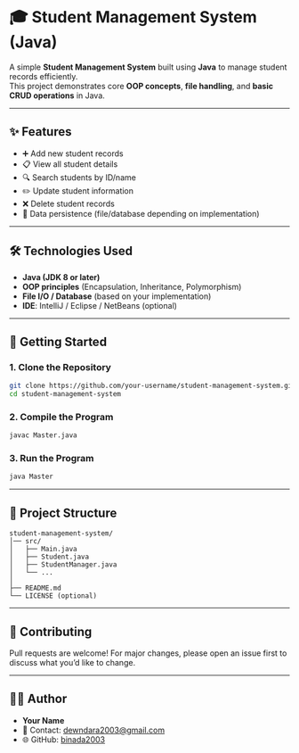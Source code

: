 
# 🎓 Student Management System (Java)

A simple **Student Management System** built using **Java** to manage student records efficiently.  
This project demonstrates core **OOP concepts**, **file handling**, and **basic CRUD operations** in Java.

---

## ✨ Features
- ➕ Add new student records  
- 📋 View all student details  
- 🔍 Search students by ID/name  
- ✏️ Update student information  
- ❌ Delete student records  
- 💾 Data persistence (file/database depending on implementation)  

---

## 🛠️ Technologies Used
- **Java (JDK 8 or later)**
- **OOP principles** (Encapsulation, Inheritance, Polymorphism)
- **File I/O / Database** (based on your implementation)
- **IDE**: IntelliJ / Eclipse / NetBeans (optional)

---

## 🚀 Getting Started

### 1. Clone the Repository
```bash
git clone https://github.com/your-username/student-management-system.git
cd student-management-system
````

### 2. Compile the Program

```bash
javac Master.java
```

### 3. Run the Program

```bash
java Master
```

---

## 📂 Project Structure

```
student-management-system/
│── src/
│   ├── Main.java
│   ├── Student.java
│   ├── StudentManager.java
│   └── ...
│
├── README.md
└── LICENSE (optional)
```

---



## 🤝 Contributing

Pull requests are welcome! For major changes, please open an issue first to discuss what you’d like to change.

---


## 👨‍💻 Author

* **Your Name**
* 📧 Contact: [dewndara2003@gmail.com](dewndara2003@gmail.com)
* 🌐 GitHub: [binada2003](binada2003)

```




